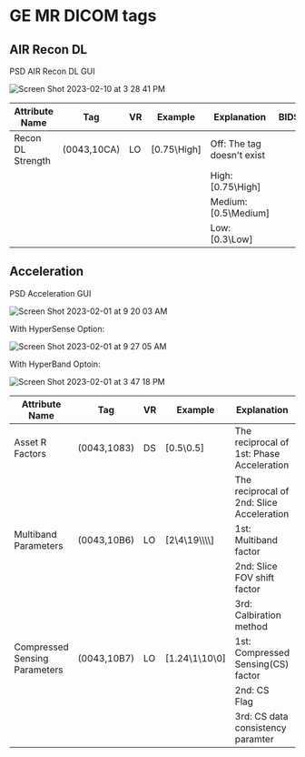 # GE MR DICOM tags

## AIR Recon DL
PSD AIR Recon DL GUI

![Screen Shot 2023-02-10 at 3 28 41 PM](https://user-images.githubusercontent.com/72111485/218191319-2959b15a-1be9-4487-a358-89af53e63fc7.png)

| Attribute Name    | Tag         | VR | Example        | Explanation                | BIDS |
| ----------------- | ----------- | -- | -------------- | -------------------------- | ---- |
| Recon DL Strength | (0043,10CA) | LO | [0.75\\High] | Off: The tag doesn't exist |      |
|                   |             |    |                | High: [0.75\\High]       |      |
|                   |             |    |                | Medium: [0.5\\Medium]    |      |
|                   |             |    |                | Low: [0.3\\Low]          |      |

## Acceleration
PSD Acceleration GUI

![Screen Shot 2023-02-01 at 9 20 03 AM](https://user-images.githubusercontent.com/72111485/216160380-45be0aeb-bb6f-40a6-9337-1a21aa934f3f.png)

With HyperSense Option:

![Screen Shot 2023-02-01 at 9 27 05 AM](https://user-images.githubusercontent.com/72111485/216160251-5cac21e1-deab-4cc1-9976-5c2018654b8f.png)

With HyperBand Optoin: 

![Screen Shot 2023-02-01 at 3 47 18 PM](https://user-images.githubusercontent.com/72111485/216160162-33b9ed66-d5ad-4181-8945-d5d9d4012f18.png)


| Attribute Name                | Tag         | VR | Example            | Explanation                        | BIDS                              |
| ----------------------------- | ----------- | -- | ------------------ | ---------------------------------- | --------------------------------- |
| Asset R Factors               | (0043,1083) | DS | [0.5\\0.5]         | The reciprocal of 1st: Phase  Acceleration     | [ParallelReductionFactorInPlane](https://bids-specification.readthedocs.io/en/latest/glossary.html#objects.metadata.ParallelReductionFactorInPlane)    |
|                               |             |    |                    | The reciprocal of 2nd: Slice Acceleration      | [ParallelReductionFactorOutOfPlane](https://bids-specification.readthedocs.io/en/latest/glossary.html#objects.metadata.ParallelReductionFactorOutOfPlane) |
| Multiband Parameters          | (0043,10B6) | LO | [2\\4\\19\\\\\\\\] | 1st: Multiband factor              | [MultibandAccelerationFactor](https://bids-specification.readthedocs.io/en/latest/glossary.html#objects.metadata.MultibandAccelerationFactor)       |
|                               |             |    |                    | 2nd: Slice FOV shift factor        |                                   |
|                               |             |    |                    | 3rd: Calbiration method            |                                   |
| Compressed Sensing Parameters | (0043,10B7) | LO | [1.24\\1\\10\\0]   | 1st: Compressed Sensing(CS) factor |
|                               |             |    |                    | 2nd: CS Flag                       |
|                               |             |    |                    | 3rd: CS data consistency paramter  |
